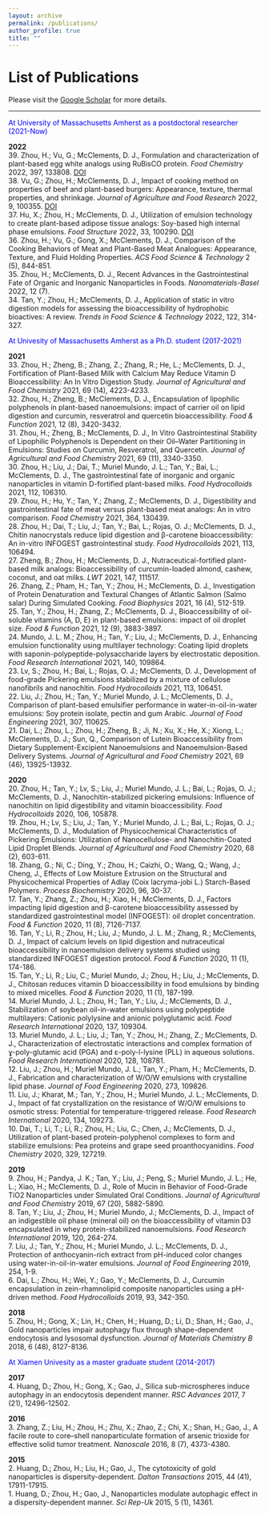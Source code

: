 ```yaml
---
layout: archive
permalink: /publications/
author_profile: true
title: ""
---
```


List of Publications
================

Please visit the [Google Scholar](https://scholar.google.com/citations?user=M7oW9kIAAAAJ&hl=en&oi=ao) for more details.

-----------------

<span style="color:blue">At University of Massachusetts Amherst as a postdoctoral researcher (2021-Now)</span>

**2022**
<br/> 39. Zhou, H.; Vu, G.; McClements, D. J., Formulation and characterization of plant-based egg white analogs using RuBisCO protein. _Food Chemistry_ 2022, 397, 133808. [DOI](https://doi.org/10.1016/j.foodchem.2022.133808)
<br/> 38. Vu, G.; Zhou, H.; McClements, D. J., Impact of cooking method on properties of beef and plant-based burgers: Appearance, texture, thermal properties, and shrinkage. _Journal of Agriculture and Food Research_ 2022, 9, 100355. [DOI](https://doi.org/10.1016/j.jafr.2022.100355)
<br/> 37. Hu, X.; Zhou, H.; McClements, D. J., Utilization of emulsion technology to create plant-based adipose tissue analogs: Soy-based high internal phase emulsions. _Food Structure_ 2022, 33, 100290. [DOI](https://doi.org/10.1016/j.foostr.2022.100290)
<br/> 36. Zhou, H.; Vu, G.; Gong, X.; McClements, D. J., Comparison of the Cooking Behaviors of Meat and Plant-Based Meat Analogues: Appearance, Texture, and Fluid Holding Properties. _ACS Food Science & Technology_ 2 (5), 844-851.
<br/> 35. Zhou, H.; McClements, D. J., Recent Advances in the Gastrointestinal Fate of Organic and Inorganic Nanoparticles in Foods. _Nanomaterials-Basel_ 2022, 12 (7).
<br/> 34. Tan, Y.; Zhou, H.; McClements, D. J., Application of static in vitro digestion models for assessing the bioaccessibility of hydrophobic bioactives: A review. _Trends in Food Science & Technology_ 2022, 122, 314-327.

<span style="color:blue">At Univesity of Massachusetts Amherst as a Ph.D. student (2017-2021)</span>

**2021**
<br/> 33. Zhou, H.; Zheng, B.; Zhang, Z.; Zhang, R.; He, L.; McClements, D. J., Fortification of Plant-Based Milk with Calcium May Reduce Vitamin D Bioaccessibility: An In Vitro Digestion Study. _Journal of Agricultural and Food Chemistry_ 2021, 69 (14), 4223-4233.
<br/> 32. Zhou, H.; Zheng, B.; McClements, D. J., Encapsulation of lipophilic polyphenols in plant-based nanoemulsions: impact of carrier oil on lipid digestion and curcumin, resveratrol and quercetin bioaccessibility. _Food & Function_ 2021, 12 (8), 3420-3432.
<br/> 31. Zhou, H.; Zheng, B.; McClements, D. J., In Vitro Gastrointestinal Stability of Lipophilic Polyphenols is Dependent on their Oil–Water Partitioning in Emulsions: Studies on Curcumin, Resveratrol, and Quercetin. _Journal of Agricultural and Food Chemistry_ 2021, 69 (11), 3340-3350.
<br/> 30. Zhou, H.; Liu, J.; Dai, T.; Muriel Mundo, J. L.; Tan, Y.; Bai, L.; McClements, D. J., The gastrointestinal fate of inorganic and organic nanoparticles in vitamin D-fortified plant-based milks. _Food Hydrocolloids_ 2021, 112, 106310.
<br/> 29. Zhou, H.; Hu, Y.; Tan, Y.; Zhang, Z.; McClements, D. J., Digestibility and gastrointestinal fate of meat versus plant-based meat analogs: An in vitro comparison. _Food Chemistry_ 2021, 364, 130439.
<br/> 28. Zhou, H.; Dai, T.; Liu, J.; Tan, Y.; Bai, L.; Rojas, O. J.; McClements, D. J., Chitin nanocrystals reduce lipid digestion and β-carotene bioaccessibility: An in-vitro INFOGEST gastrointestinal study. _Food Hydrocolloids_ 2021, 113, 106494.
<br/> 27. Zheng, B.; Zhou, H.; McClements, D. J., Nutraceutical-fortified plant-based milk analogs: Bioaccessibility of curcumin-loaded almond, cashew, coconut, and oat milks. _LWT_ 2021, 147, 111517.
<br/> 26. Zhang, Z.; Pham, H.; Tan, Y.; Zhou, H.; McClements, D. J., Investigation of Protein Denaturation and Textural Changes of Atlantic Salmon (Salmo salar) During Simulated Cooking. _Food Biophysics_ 2021, 16 (4), 512-519.
<br/> 25. Tan, Y.; Zhou, H.; Zhang, Z.; McClements, D. J., Bioaccessibility of oil-soluble vitamins (A, D, E) in plant-based emulsions: impact of oil droplet size. _Food & Function_ 2021, 12 (9), 3883-3897.
<br/> 24. Mundo, J. L. M.; Zhou, H.; Tan, Y.; Liu, J.; McClements, D. J., Enhancing emulsion functionality using multilayer technology: Coating lipid droplets with saponin-polypeptide-polysaccharide layers by electrostatic deposition. _Food Research International_ 2021, 140, 109864.
<br/> 23. Lv, S.; Zhou, H.; Bai, L.; Rojas, O. J.; McClements, D. J., Development of food-grade Pickering emulsions stabilized by a mixture of cellulose nanofibrils and nanochitin. _Food Hydrocolloids_ 2021, 113, 106451.
<br/> 22. Liu, J.; Zhou, H.; Tan, Y.; Muriel Mundo, J. L.; McClements, D. J., Comparison of plant-based emulsifier performance in water-in-oil-in-water emulsions: Soy protein isolate, pectin and gum Arabic. _Journal of Food Engineering_ 2021, 307, 110625.
<br/> 21. Dai, L.; Zhou, L.; Zhou, H.; Zheng, B.; Ji, N.; Xu, X.; He, X.; Xiong, L.; McClements, D. J.; Sun, Q., Comparison of Lutein Bioaccessibility from Dietary Supplement-Excipient Nanoemulsions and Nanoemulsion-Based Delivery Systems. _Journal of Agricultural and Food Chemistry_ 2021, 69 (46), 13925-13932.

**2020**
<br/> 20. Zhou, H.; Tan, Y.; Lv, S.; Liu, J.; Muriel Mundo, J. L.; Bai, L.; Rojas, O. J.; McClements, D. J., Nanochitin-stabilized pickering emulsions: Influence of nanochitin on lipid digestibility and vitamin bioaccessibility. _Food Hydrocolloids_ 2020, 106, 105878.
<br/> 19. Zhou, H.; Lv, S.; Liu, J.; Tan, Y.; Muriel Mundo, J. L.; Bai, L.; Rojas, O. J.; McClements, D. J., Modulation of Physicochemical Characteristics of Pickering Emulsions: Utilization of Nanocellulose- and Nanochitin-Coated Lipid Droplet Blends. _Journal of Agricultural and Food Chemistry_ 2020, 68 (2), 603-611.
<br/> 18. Zhang, G.; Ni, C.; Ding, Y.; Zhou, H.; Caizhi, O.; Wang, Q.; Wang, J.; Cheng, J., Effects of Low Moisture Extrusion on the Structural and Physicochemical Properties of Adlay (Coix lacryma-jobi L.) Starch-Based Polymers. _Process Biochemistry_ 2020, 96, 30-37.
<br/> 17. Tan, Y.; Zhang, Z.; Zhou, H.; Xiao, H.; McClements, D. J., Factors impacting lipid digestion and β-carotene bioaccessibility assessed by standardized gastrointestinal model (INFOGEST): oil droplet concentration. _Food & Function_ 2020, 11 (8), 7126-7137.
<br/> 16. Tan, Y.; Li, R.; Zhou, H.; Liu, J.; Mundo, J. L. M.; Zhang, R.; McClements, D. J., Impact of calcium levels on lipid digestion and nutraceutical bioaccessibility in nanoemulsion delivery systems studied using standardized INFOGEST digestion protocol. _Food & Function_ 2020, 11 (1), 174-186.
<br/> 15. Tan, Y.; Li, R.; Liu, C.; Muriel Mundo, J.; Zhou, H.; Liu, J.; McClements, D. J., Chitosan reduces vitamin D bioaccessibility in food emulsions by binding to mixed micelles. _Food & Function_ 2020, 11 (1), 187-199.
<br/> 14. Muriel Mundo, J. L.; Zhou, H.; Tan, Y.; Liu, J.; McClements, D. J., Stabilization of soybean oil-in-water emulsions using polypeptide multilayers: Cationic polylysine and anionic polyglutamic acid. _Food Research International_ 2020, 137, 109304.
<br/> 13. Muriel Mundo, J. L.; Liu, J.; Tan, Y.; Zhou, H.; Zhang, Z.; McClements, D. J., Characterization of electrostatic interactions and complex formation of ɣ-poly-glutamic acid (PGA) and ɛ-poly-l-lysine (PLL) in aqueous solutions. _Food Research International_ 2020, 128, 108781.
<br/> 12. Liu, J.; Zhou, H.; Muriel Mundo, J. L.; Tan, Y.; Pham, H.; McClements, D. J., Fabrication and characterization of W/O/W emulsions with crystalline lipid phase. _Journal of Food Engineering_ 2020, 273, 109826.
<br/> 11. Liu, J.; Kharat, M.; Tan, Y.; Zhou, H.; Muriel Mundo, J. L.; McClements, D. J., Impact of fat crystallization on the resistance of W/O/W emulsions to osmotic stress: Potential for temperature-triggered release. _Food Research International_ 2020, 134, 109273.
<br/> 10. Dai, T.; Li, T.; Li, R.; Zhou, H.; Liu, C.; Chen, J.; McClements, D. J., Utilization of plant-based protein-polyphenol complexes to form and stabilize emulsions: Pea proteins and grape seed proanthocyanidins. _Food Chemistry_ 2020, 329, 127219.

**2019**
<br/> 9. Zhou, H.; Pandya, J. K.; Tan, Y.; Liu, J.; Peng, S.; Muriel Mundo, J. L.; He, L.; Xiao, H.; McClements, D. J., Role of Mucin in Behavior of Food-Grade TiO2 Nanoparticles under Simulated Oral Conditions. _Journal of Agricultural and Food Chemistry_ 2019, 67 (20), 5882-5890.
<br/> 8. Tan, Y.; Liu, J.; Zhou, H.; Muriel Mundo, J.; McClements, D. J., Impact of an indigestible oil phase (mineral oil) on the bioaccessibility of vitamin D3 encapsulated in whey protein-stabilized nanoemulsions. _Food Research International_ 2019, 120, 264-274.
<br/> 7. Liu, J.; Tan, Y.; Zhou, H.; Muriel Mundo, J. L.; McClements, D. J., Protection of anthocyanin-rich extract from pH-induced color changes using water-in-oil-in-water emulsions. _Journal of Food Engineering_ 2019, 254, 1-9.
<br/> 6. Dai, L.; Zhou, H.; Wei, Y.; Gao, Y.; McClements, D. J., Curcumin encapsulation in zein-rhamnolipid composite nanoparticles using a pH-driven method. _Food Hydrocolloids_ 2019, 93, 342-350.

**2018**
<br/> 5. Zhou, H.; Gong, X.; Lin, H.; Chen, H.; Huang, D.; Li, D.; Shan, H.; Gao, J., Gold nanoparticles impair autophagy flux through shape-dependent endocytosis and lysosomal dysfunction. _Journal of Materials Chemistry B_ 2018, 6 (48), 8127-8136.

<span style="color:blue">At Xiamen Univesity as a master graduate student (2014-2017)</span>

**2017**
<br/> 4. Huang, D.; Zhou, H.; Gong, X.; Gao, J., Silica sub-microspheres induce autophagy in an endocytosis dependent manner. _RSC Advances_ 2017, 7 (21), 12496-12502.

**2016**
<br/> 3. Zhang, Z.; Liu, H.; Zhou, H.; Zhu, X.; Zhao, Z.; Chi, X.; Shan, H.; Gao, J., A facile route to core–shell nanoparticulate formation of arsenic trioxide for effective solid tumor treatment. _Nanoscale_ 2016, 8 (7), 4373-4380.

**2015**
<br/> 2. Huang, D.; Zhou, H.; Liu, H.; Gao, J., The cytotoxicity of gold nanoparticles is dispersity-dependent. _Dalton Transactions_ 2015, 44 (41), 17911-17915.
<br/> 1. Huang, D.; Zhou, H.; Gao, J., Nanoparticles modulate autophagic effect in a dispersity-dependent manner. _Sci Rep-Uk_ 2015, 5 (1), 14361.

